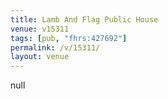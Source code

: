 ```yaml
---
title: Lamb And Flag Public House
venue: v15311
tags: [pub, "fhrs:427692"]
permalink: /v/15311/
layout: venue
---
```

null